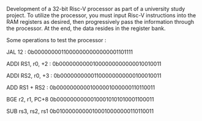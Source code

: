 Development of a 32-bit Risc-V processor as part of a university study project. To utilize the processor, you must input Risc-V instructions into the RAM registers as desired, then progressively pass the information through the processor. At the end, the data resides in the register bank.

Some operations to test the processor :

JAL 12 :
0b00000000110000000000000001101111

ADDI RS1, r0, +2 :
0b00000000001000000000000010010011

ADDI RS2, r0, +3 :
0b00000000001100000000000100010011

ADD RS1 + RS2 :
0b00000000001000001000000110110011

BGE r2, r1, PC+8
0b00000000000100010101010001100011

SUB rs3, rs2, rs1
0b01000000000100010000000110110011

